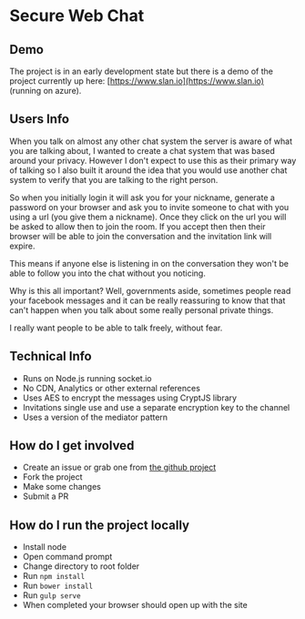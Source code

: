 # Secure Web Chat

## Demo

The project is in an early development state but there is a demo of the project currently up here: [https://www.slan.io](https://www.slan.io) (running on azure).


## Users Info

When you talk on almost any other chat system the server is aware of what you are talking about, I wanted to create a chat system that was based around your privacy. However I don't expect to use this as their primary way of talking so I also built it around the idea that you would use another chat system to verify that you are talking to the right person.

So when you initially login it will ask you for your nickname, generate a password on your browser and ask you to invite someone to chat with you using a url (you give them a nickname). Once they click on the url you will be asked to allow then to join the room. If you accept then then their browser will be able to join the conversation and the invitation link will expire.

This means if anyone else is listening in on the conversation they won't be able to follow you into the chat without you noticing.

Why is this all important? Well, governments aside, sometimes people read your facebook messages and it can be really reassuring to know that that can't happen when you talk about some really personal private things.

I really want people to be able to talk freely, without fear.

## Technical Info

- Runs on Node.js running socket.io
- No CDN, Analytics or other external references
- Uses AES to encrypt the messages using CryptJS library
- Invitations single use and use a separate encryption key to the channel
- Uses a version of the mediator pattern

## How do I get involved

- Create an issue or grab one from [the github project](https://github.com/elacy/slan.io/projects/1)
- Fork the project
- Make some changes
- Submit a PR

## How do I run the project locally

- Install node
- Open command prompt
- Change directory to root folder
- Run `npm install`
- Run `bower install`
- Run `gulp serve`
- When completed your browser should open up with the site